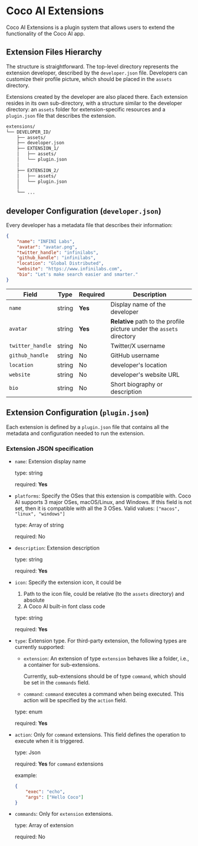 # Coco AI Extensions

Coco AI Extensions is a plugin system that allows users to extend the functionality of 
the Coco AI app. 

## Extension Files Hierarchy

The structure is straightforward. The top-level directory represents the extension developer, 
described by the `developer.json` file. Developers can customize their profile picture, which 
should be placed in the `assets` directory.

Extensions created by the developer are also placed there. Each extension resides in its own 
sub-directory, with a structure similar to the developer directory: an `assets` folder for 
extension-specific resources and a `plugin.json` file that describes the extension.

```sh
extensions/
└── DEVELOPER_ID/
    ├── assets/
    ├── developer.json  
    ├── EXTENSION_1/
    │   ├── assets/
    │   └── plugin.json
    │ 
    ├── EXTENSION_2/
    │   ├── assets/
    │   └── plugin.json
    │ 
    └── ...
```

## developer Configuration (`developer.json`)

Every developer has a metadata file that describes their information:

```json
{
    "name": "INFINI Labs",
    "avatar": "avatar.png",
    "twitter_handle": "infinilabs",
    "github_handle": "infinilabs",
    "location": "Global Distributed",
    "website": "https://www.infinilabs.com",
    "bio": "Let's make search easier and smarter."
}
```


| Field | Type | Required | Description |
|-------|------|----------|-------------|
| `name` | string | **Yes** | Display name of the developer |
| `avatar` | string | **Yes** | **Relative** path to the profile picture under the `assets` directory |
| `twitter_handle` | string | No | Twitter/X username |
| `github_handle` | string | No | GitHub username |
| `location` | string | No | developer's location |
| `website` | string | No | developer's website URL |
| `bio` | string | No | Short biography or description |

## Extension Configuration (`plugin.json`)

Each extension is defined by a `plugin.json` file that contains all the metadata 
and configuration needed to run the extension.

### Extension JSON specification

* `name`: Extension display name
  
  type: string  

  required: **Yes**

* `platforms`: Specify the OSes that this extension is compatible with. Coco AI 
  supports 3 major OSes, macOS/Linux, and Windows. If this field is not set, then 
  it is compatible with all the 3 OSes. Valid values: `["macos", "linux", "windows"]`
  
  type: Array of string  

  required: No

* `description`: Extension description
  
  type: string  

  required: **Yes**

* `icon`: Specify the extension icon, it could be 
   
  1. Path to the icon file, could be relative (to the `assets` directory) and absolute 
  2. A Coco AI built-in font class code  

  type: string

  required: **Yes**

* `type`: Extension type. For third-party extension, the following types are 
  currently supported: 

  * `extension`: An extension of type `extension` behaves like a folder, i.e., a 
    container for sub-extensions.

    Currently, sub-extensions should be of type `command`, which should be set in
    the `commands` field. 

  * `command`: `command` executes a command when being executed. This action 
    will be specified by the `action` field.

  type: enum

  required: **Yes**

* `action`: Only for `command` extensions. This field defines the operation to 
  execute when it is triggered.

  type: Json

  required: **Yes** for `command` extensions

  example: 
  
  ```json
  {
      "exec": "echo",
      "args": ["Hello Coco"]
  }
  ```

* `commands`: Only for `extension` extensions.

  type: Array of extension

  required: No
